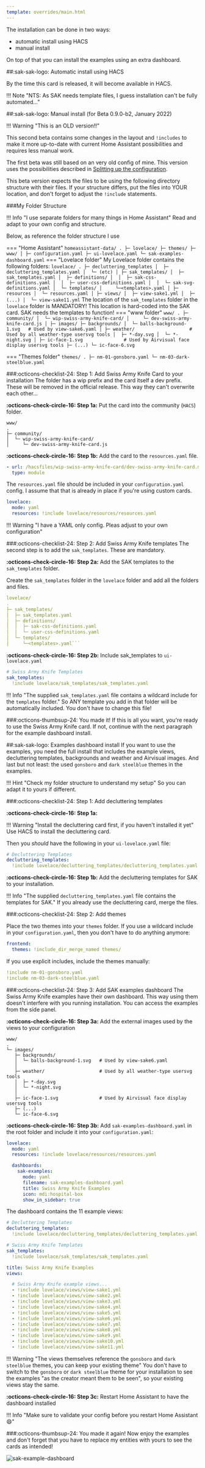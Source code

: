 ```yaml
---
template: overrides/main.html
---
```

<!-- GT/GL -->

The installation can be done in two ways:

- automatic install using HACS
- manual install

On top of that you can install the examples using an extra dashboard.

##:sak-sak-logo: Automatic install using HACS

By the time this card is released, it will become available in HACS.

!!! Note "NTS: As SAK needs template files, I guess installation can't be fully automated..."

##:sak-sak-logo: Manual install (for Beta 0.9.0-b2, January 2022)

!!! Warning "This is an OLD version!!"

This second beta contains some changes in the layout and `!includes` to make it more up-to-date with current Home Assistant possibilities and requires less manual work.

The first beta was still based on an very old config of mine. This version uses the possibilities described in [Splitting up the configuration](https://www.home-assistant.io/docs/configuration/splitting_configuration/).

This beta version expects the files to be using the following directory structure with their files.
If your structure differs, put the files into YOUR location, and don't forget to adjust the `!include` statements.


###My Folder Structure

!!! Info "I use separate folders for many things in Home Assistant"
    Read and adapt to your own config and structure.
    
Below, as reference the folder structure I use

=== "Home Assistant"
    ```
    homeassistant-data/
    .
    ├─ lovelace/
    ├─ themes/
    ├─ www/
    │
    ├─ configuration.yaml
    ├─ ui-lovelace.yaml
    └─ sak-examples-dashboard.yaml
    ```
=== "Lovelace folder"
      My Lovelace folder contains the following folders:
      ```
      lovelace/
      .
      ├─ decluttering_templates
      │  ├─ decluttering_templates.yaml
      │  └─ (etc)
      │
      ├─ sak_templates/
      │  ├─ sak_templates.yaml
      │  ├─ definitions/
      │  │  ├─ sak-css-definitions.yaml
      │  │  ├─ user-css-definitions.yaml
      │  │  └─ sak-svg-definitions.yaml
      │  └─ templates/
      │     └─<templates>.yaml
      │
      ├─ resources
      │  └─ resources.yaml
      │
      ├─ views/
      │  ├─ view-sake1.yml
      │  ├─ (...)
      │  └─ view-sake11.yml
      ```
      The location of the `sak_templates` folder in the `lovelace` folder is MANDATORY!
      This location is hard-coded into the SAK card. SAK needs the templates to function!
=== "www folder"
    ```
    www/
    .
    ├─ community/
    │  └─ wip-swiss-army-knife-card/
    │     └─ dev-swiss-army-knife-card.js
    │
    ├─ images/
       ├─ backgrounds/
       │  └─ balls-background-1.svg   # Used by view-sake6.yaml
       │
       ├─ weather/                    # Used by all weather-type usersvg tools
       │  ├─ *-day.svg
       │  └─ *-night.svg
       │
       ├─ ic-face-1.svg               # Used by Airvisual face display usersvg tools
       ├─ (...)
       └─ ic-face-6.svg
    ```

=== "Themes folder"
    ```
    themes/
    .
    ├─ nm-01-gonsboro.yaml
    └─ nm-03-dark-steelblue.yaml
    ```

###:octicons-checklist-24: Step 1: Add Swiss Army Knife Card to your installation
The folder has a wip prefix and the card itself a dev prefix. These will be removed in the official release.
This way they can't overwrite each other...

**:octicons-check-circle-16: Step 1a:**
Put the card into the community (`HACS`) folder.

```
www/
.
├─ community/
│  └─ wip-swiss-army-knife-card/
│     └─ dev-swiss-army-knife-card.js
```

**:octicons-check-circle-16: Step 1b:**
Add the card to the `resources.yaml` file.

```yaml title="resources.yaml"
- url: /hacsfiles/wip-swiss-army-knife-card/dev-swiss-army-knife-card.min.js
  type: module
```
The `resources.yaml` file should be included in your `configuration.yaml` config. I assume that that is already in place if you're using custom cards.
```yaml title="configuration.yaml"
lovelace:
  mode: yaml
  resources: !include lovelace/resources/resources.yaml
```
!!! Warning "I have a YAML only config. Pleas adjust to your own configuration"

###:octicons-checklist-24: Step 2: Add Swiss Army Knife templates
The second step is to add the `sak_templates`. These are mandatory.

**:octicons-check-circle-16: Step 2a:**
Add the SAK templates to the `sak_templates` folder.

Create the `sak_templates` folder in the `lovelace` folder and add all the folders and files.

```yaml 
lovelace/
.
├─ sak_templates/
│  ├─ sak_templates.yaml
│  ├─ definitions/
│  │  ├─ sak-css-definitions.yaml
│  │  └─ user-css-definitions.yaml
│  └─ templates/
│     └─<templates>.yaml```
```

**:octicons-check-circle-16: Step 2b:**
Include sak_templates to `ui-lovelace.yaml`

```yaml title="ui-lovelace.yaml"
# Swiss Army Knife Templates
sak_templates:
  !include lovelace/sak_templates/sak_templates.yaml
```
!!! Info "The supplied `sak_templates.yaml` file contains a wildcard include for the `templates` folder."
    So ANY template you add in that folder will be automatically included. You don't have to change this file!

###:octicons-thumbsup-24: You made it!
If this is all you want, you're ready to use the Swiss Army Knife card. If not, continue with the next paragraph for the example dashboard install.

##:sak-sak-logo: Examples dashboard install
If you want to use the examples, you need the full install that includes the example views, decluttering templates, backgrounds and weather and Airvisual images. And last but not least: the used `gonsboro` and `dark steelblue` themes in the examples.

!!! Hint "Check my folder structure to understand my setup"
    So you can adapt it to yours if different.
    
###:octicons-checklist-24: Step 1: Add decluttering templates

**:octicons-check-circle-16: Step 1a:**

!!! Warning "Install the decluttering card first, if you haven't installed it yet"
    Use HACS to install the decluttering card.
    
Then you *should* have the following in your `ui-lovelace.yaml` file:
```yaml title="ui-lovelace.yaml"
# Decluttering Templates
decluttering_templates:
  !include lovelace/decluttering_templates/decluttering_templates.yaml
```
**:octicons-check-circle-16: Step 1b:**
Add the decluttering templates for SAK to your installation.

!!! Info "The supplied `decluttering_templates.yaml` file contains the templates for SAK."
    If you already use the decluttering card, merge the files.

###:octicons-checklist-24: Step 2: Add themes

Place the two themes into your `themes` folder.
If you use a wildcard include in your `configuration.yaml`, then you don't have to do anything anymore:
```yaml title="configuration.yaml"
frontend:
  themes: !include_dir_merge_named themes/
```

If you use explicit includes, include the themes manually:
```yaml
!include nm-01-gonsboro.yaml
!include nm-03-dark-steelblue.yaml
```

###:octicons-checklist-24: Step 3: Add SAK examples dashboard
The Swiss Army Knife examples have their own dashboard. This way using them doesn't interfere with you running installation. You can access the examples from the side panel.

**:octicons-check-circle-16: Step 3a:**
Add the external images used by the views to your configuration
```
www/
.
└─ images/
   ├─ backgrounds/
   │  └─ balls-background-1.svg   # Used by view-sake6.yaml
   │
   ├─ weather/                    # Used by all weather-type usersvg tools
   │  ├─ *-day.svg
   │  └─ *-night.svg
   │
   ├─ ic-face-1.svg               # Used by Airvisual face display usersvg tools
   ├─ (...)
   └─ ic-face-6.svg
```

**:octicons-check-circle-16: Step 3b:**
Add `sak-examples-dashboard.yaml` in the root folder and include it into your `configuration.yaml`:

```yaml title="configuration.yaml"
lovelace:
  mode: yaml
  resources: !include lovelace/resources/resources.yaml

  dashboards:
    sak-examples:
      mode: yaml
      filename: sak-examples-dashboard.yaml
      title: Swiss Army Knife Examples
      icon: mdi:hospital-box
      show_in_sidebar: true
```

The dashboard contains the 11 example views:
```yaml title="sak-examples-dashboard.yaml"
# Decluttering Templates
decluttering_templates:
  !include lovelace/decluttering_templates/decluttering_templates.yaml

# Swiss Army Knife Templates
sak_templates:
  !include lovelace/sak_templates/sak_templates.yaml

title: Swiss Army Knife Examples
views:

  # Swiss Army Knife example views...
  - !include lovelace/views/view-sake1.yml
  - !include lovelace/views/view-sake2.yml
  - !include lovelace/views/view-sake3.yml
  - !include lovelace/views/view-sake4.yml
  - !include lovelace/views/view-sake5.yml
  - !include lovelace/views/view-sake6.yml
  - !include lovelace/views/view-sake7.yml
  - !include lovelace/views/view-sake8.yml
  - !include lovelace/views/view-sake9.yml
  - !include lovelace/views/view-sake10.yml
  - !include lovelace/views/view-sake11.yml
```

!!! Warning "The views themselves reference the `gonsboro` and `dark steelblue` themes, you can keep your existing theme"
    You don't have to switch to the `gonsboro` or `dark steelblue` theme for your installation to see the examples "as the creator meant them to be seen", so your existing views stay the same.

**:octicons-check-circle-16: Step 3c:**
Restart Home Assistant to have the dashboard installed

!!! Info "Make sure to validate your config before you restart Home Assistant :smile:"

###:octicons-thumbsup-24: You made it again!
Now enjoy the examples and don't forget that you have to replace my entities with yours to see the cards as intended!


[sak-example-dashboard]: ../assets/screenshots/sak-example-dashboard.png
![sak-example-dashboard][sak-example-dashboard]

